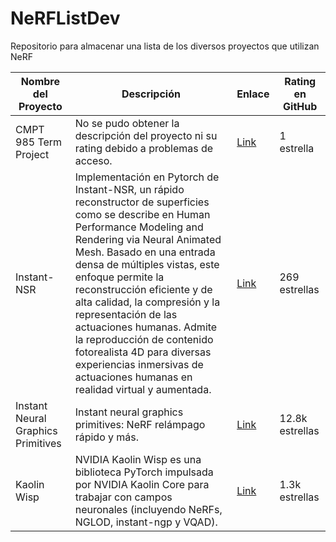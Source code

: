 # NeRFListDev
Repositorio para almacenar una lista de los diversos proyectos que utilizan NeRF

| Nombre del Proyecto | Descripción | Enlace | Rating en GitHub | 
| --- | --- | --- | --- | 
| CMPT 985 Term Project | No se pudo obtener la descripción del proyecto ni su rating debido a problemas de acceso. | [Link](https://github.com/cmpt-985-term-project/term-project) | 1 estrella | 
| Instant-NSR | Implementación en Pytorch de Instant-NSR, un rápido reconstructor de superficies como se describe en Human Performance Modeling and Rendering via Neural Animated Mesh. Basado en una entrada densa de múltiples vistas, este enfoque permite la reconstrucción eficiente y de alta calidad, la compresión y la representación de las actuaciones humanas. Admite la reproducción de contenido fotorealista 4D para diversas experiencias inmersivas de actuaciones humanas en realidad virtual y aumentada. | [Link](https://github.com/zhaofuq/Instant-NSR/) | 269 estrellas | 
| Instant Neural Graphics Primitives | Instant neural graphics primitives: NeRF relámpago rápido y más. | [Link](https://github.com/NVlabs/instant-ngp/) | 12.8k estrellas | 
| Kaolin Wisp | NVIDIA Kaolin Wisp es una biblioteca PyTorch impulsada por NVIDIA Kaolin Core para trabajar con campos neuronales (incluyendo NeRFs, NGLOD, instant-ngp y VQAD). | [Link](https://github.com/NVIDIAGameWorks/kaolin-wisp/) | 1.3k estrellas | 
